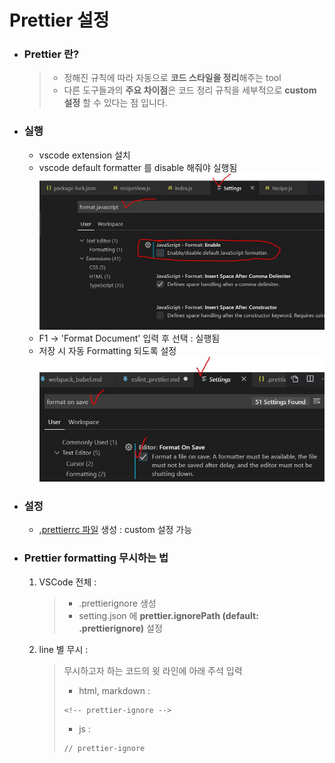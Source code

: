 # Prettier 설정

- ### Prettier 란?

  > - 정해진 규칙에 따라 자동으로 **코드 스타일을 정리**해주는 tool
  > - 다른 도구들과의 **주요 차이점**은 코드 정리 규칙을 세부적으로 **custom 설정** 할 수 있다는 점 입니다.

- ### 실행

  - vscode extension 설치
  - vscode default formatter 를 disable 해줘야 실행됨
    ![prettier 설정](./prettier_setting.JPG)
  - F1 -> 'Format Document' 입력 후 선택 : 실행됨
  - 저장 시 자동 Formatting 되도록 설정
    ![prettier 설정2](./prettier_setting2.JPG)

- ### 설정

  - [.prettierrc 파일]() 생성 : custom 설정 가능

- ### Prettier formatting 무시하는 법

  1. VSCode 전체 :

     > - .prettierignore 생성
     > - setting.json 에 **prettier.ignorePath (default: .prettierignore)** 설정

  2. line 별 무시 :

     > 무시하고자 하는 코드의 윗 라인에 아래 주석 입력
     >
     > - html, markdown :
     >
     > ```
     > <!-- prettier-ignore -->
     > ```
     >
     > - js :
     >
     > ```
     > // prettier-ignore
     > ```
